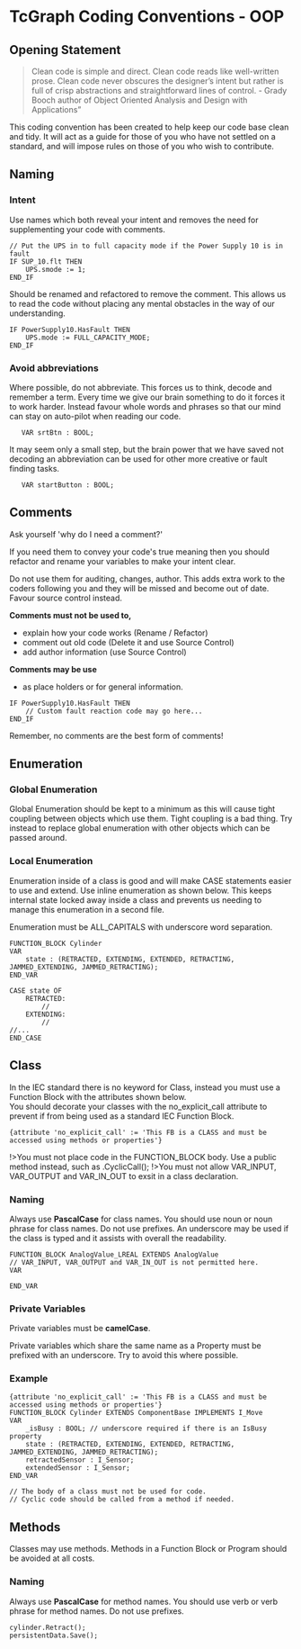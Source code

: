 # TcGraph Coding Conventions - OOP

## Opening Statement
>Clean code is simple and direct. Clean code reads like well-written prose. Clean code never obscures the designer’s intent but rather is full of crisp abstractions and straightforward lines of control. - Grady Booch author of Object Oriented Analysis and Design with Applications”

This coding convention has been created to help keep our code base clean and tidy.  It will act as a guide for those of you who have not settled on a standard, and will impose rules on those of you who wish to contribute.  

## Naming

### Intent
Use names which both reveal your intent and removes the need for supplementing your code with comments.  

```example
// Put the UPS in to full capacity mode if the Power Supply 10 is in fault
IF SUP_10.flt THEN 
	UPS.smode := 1;
END_IF
```
Should be renamed and refactored to remove the comment.  This allows us to read the code without placing any mental obstacles in the way of our understanding.  
```example
IF PowerSupply10.HasFault THEN 
	UPS.mode := FULL_CAPACITY_MODE;
END_IF
```

### Avoid abbreviations
Where possible, do not abbreviate.  This forces us to think, decode and remember a term.  Every time we give our brain something to do it forces it to work harder.  Instead favour whole words and phrases so that our mind can stay on auto-pilot when reading our code.  

```example
   VAR srtBtn : BOOL;
```
It may seem only a small step, but the brain power that we have saved not decoding an abbreviation can be used for other more creative or fault finding tasks. 
```example
   VAR startButton : BOOL;
```


## Comments
Ask yourself 'why do I need a comment?' 

If you need them to convey your code's true meaning then you should refactor and rename your variables to make your intent clear.  

Do not use them for auditing, changes, author.  This adds extra work to the coders following you and they will be missed and become out of date.  Favour source control instead.   

**Comments must not be used to,**
* explain how your code works (Rename / Refactor)
* comment out old code (Delete it and use Source Control)
* add author information (use Source Control)

**Comments may be use**
* as place holders or for general information.    

```example
IF PowerSupply10.HasFault THEN 
	// Custom fault reaction code may go here...
END_IF
```

Remember, no comments are the best form of comments!

## Enumeration

### Global Enumeration
Global Enumeration should be kept to a minimum as this will cause tight coupling between objects which use them.  Tight coupling is a bad thing.  Try instead to replace global enumeration with other objects which can be passed around.

### Local Enumeration
Enumeration inside of a class is good and will make CASE statements easier to use and extend.  Use inline enumeration as shown below.  This keeps internal state locked away inside a class and prevents us needing to manage this enumeration in a second file.   

Enumeration must be ALL_CAPITALS with underscore word separation.

```declaration
FUNCTION_BLOCK Cylinder 
VAR
	state : (RETRACTED, EXTENDING, EXTENDED, RETRACTING, JAMMED_EXTENDING, JAMMED_RETRACTING);
END_VAR
```
```body
CASE state OF
	RETRACTED: 
		// 
	EXTENDING: 
		// 
//...
END_CASE
```

## Class
In the IEC standard there is no keyword for Class, instead you must use a Function Block with the attributes shown below.  
You should decorate your classes with the no_explicit_call attribute to prevent if from being used as a standard IEC Function Block. 
```example
{attribute 'no_explicit_call' := 'This FB is a CLASS and must be accessed using methods or properties'}
```
!>You must not place code in the FUNCTION_BLOCK body.  Use a public method instead, such as .CyclicCall();
!>You must not allow VAR_INPUT, VAR_OUTPUT and VAR_IN_OUT to exsit in a class declaration. 

### Naming
Always use **PascalCase** for class names.  You should use noun or noun phrase for class names.  Do not use prefixes.  An underscore may be used if the class is typed and it assists with overall the readability.
```example
FUNCTION_BLOCK AnalogValue_LREAL EXTENDS AnalogValue
// VAR_INPUT, VAR_OUTPUT and VAR_IN_OUT is not permitted here.
VAR
	
END_VAR
```

### Private Variables
Private variables must be **camelCase**.

Private variables which share the same name as a Property must be prefixed with an underscore.  Try to avoid this where possible.   

### Example
```declaration
{attribute 'no_explicit_call' := 'This FB is a CLASS and must be accessed using methods or properties'} 
FUNCTION_BLOCK Cylinder EXTENDS ComponentBase IMPLEMENTS I_Move
VAR
	_isBusy : BOOL; // underscore required if there is an IsBusy property
    state : (RETRACTED, EXTENDING, EXTENDED, RETRACTING, JAMMED_EXTENDING, JAMMED_RETRACTING);
	retractedSensor : I_Sensor;
	extendedSensor : I_Sensor;
END_VAR
```

```body
// The body of a class must not be used for code.  
// Cyclic code should be called from a method if needed. 
```
## Methods
Classes may use methods.  Methods in a Function Block or Program should be avoided at all costs. 

### Naming
Always use **PascalCase** for method names.  You should use verb or verb phrase for method names.  Do not use prefixes. 
```example
cylinder.Retract();
persistentData.Save();
```
